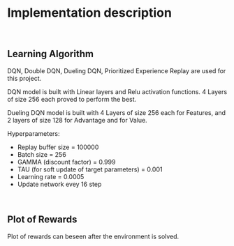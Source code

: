 # Implementation description

</br>

## Learning Algorithm

DQN, Double DQN, Dueling DQN, Prioritized Experience Replay are used for this project.

DQN model is built with Linear layers and Relu activation functions. 4 Layers of size 256 each proved to perform the best.

Dueling DQN model is built with 4 Layers of size 256 each for Features, and 2 layers of size 128 for Advantage and for Value.

Hyperparameters:
* Replay buffer size = 100000
* Batch size = 256
* GAMMA (discount factor) = 0.999
* TAU (for soft update of target parameters) = 0.001
* Learning rate = 0.0005
* Update network evey 16 step

</br>

## Plot of Rewards
Plot of rewards can beseen after the environment is solved.
